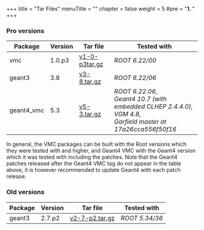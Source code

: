 +++
title = "Tar Files"
menuTitle = ""
chapter = false
weight = 5
#pre = "<b>1. </b>"
+++

### Pro versions

| Package | Version | Tar file | Tested with |
|---------|---------|----------| ------------|
| vmc | 1.0.p3 | [v1-0-p3tar.gz](https://github.com/vmc-project/vmc/archive/v1-0-p3.tar.gz) | *ROOT 6.22/00* |
| geant3 | 3.8 | [v3-8.tar.gz](https://github.com/vmc-project/geant3/archive/v3-8.tar.gz) | *ROOT 6.22/06* |
| geant4_vmc | 5.3 | [v5-3.tar.gz](https://github.com/vmc-project/geant4_vmc/archive/v5-3.tar.gz) | *ROOT 6.22.06*,<br> *Geant4 10.7 (with embedded CLHEP 2.4.4.0),* <br> *VGM 4.8,* <br> *Garfield master at 17a26cca556f50f16*|


In general, the VMC packages can be built with the Root versions which they were tested with and higher, and Geant4 VMC with the Geant4 version which it was tested with including the patches. Note that the Geant4 patches released after the Geant4 VMC tag do not appear in the table above, it is however recommended to update Geant4 with each patch release.

### Old versions

| Package | Version | Tar file | Tested with |
|---------|---------|----------| ------------|
| geant3 | 2.7.p2 | [v2-7-p2.tar.gz](https://github.com/vmc-project/geant3/archive/v2-7-p2.tar.gz) | *ROOT 5.34/36*  |
